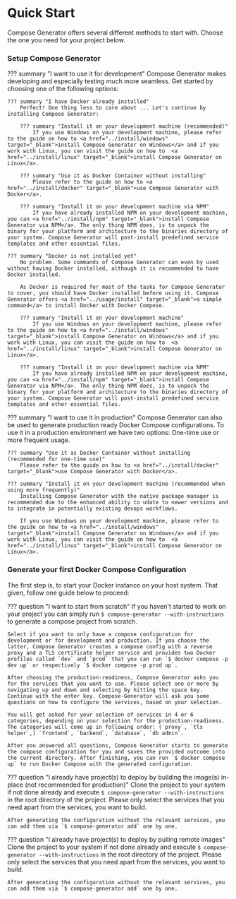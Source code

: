 # Quick Start

Compose Generator offers several different methods to start with. Choose the one you need for your project below.

### Setup Compose Generator

??? summary "I want to use it for development"
    Compose Generator makes developing and especially testing much more seamless. Get started by choosing one of the following options:

    ??? summary "I have Docker already installed"
        Perfect! One thing less to care about ... Let's continue by installing Compose Generator:

        ??? summary "Install it on your development machine (recommended)"
            If you use Windows on your development machine, please refer to the guide on how to <a href="../install/windows" target="_blank">install Compose Generator on Windows</a> and if you work with Linux, you can visit the guide on how to  <a href="../install/linux" target="_blank">install Compose Generator on Linux</a>.

        ??? summary "Use it as Docker Container without installing"
            Please refer to the guide on how to <a href="../install/docker" target="_blank">use Compose Generator with Docker</a>.

        ??? summary "Install it on your development machine via NPM"
            If you have already installed NPM on your development machine, you can <a href="../install/npm" target="_blank">install Compose Generator via NPM</a>. The only thing NPM does, is to unpack the binary for your platform and architecture to the binaries directory of your system. Compose Generator will post-install predefined service templates and other essential files.

    ??? summary "Docker is not installed yet"
        No problem. Some commands of Compose Generator can even by used without having Docker installed, although it is recommended to have Docker installed.

        As Docker is required for most of the tasks for Compose Generator to cover, you should have Docker installed before using it. Compose Generator offers <a href="../usage/install" target="_blank">a simple command</a> to install Docker with Docker Compose.

        ??? summary "Install it on your development machine"
            If you use Windows on your development machine, please refer to the guide on how to <a href="../install/windows" target="_blank">install Compose Generator on Windows</a> and if you work with Linux, you can visit the guide on how to  <a href="../install/linux" target="_blank">install Compose Generator on Linux</a>.

        ??? summary "Install it on your development machine via NPM"
            If you have already installed NPM on your development machine, you can <a href="../install/npm" target="_blank">install Compose Generator via NPM</a>. The only thing NPM does, is to unpack the binary for your platform and architecture to the binaries directory of your system. Compose Generator will post-install predefined service templates and other essential files.

??? summary "I want to use it in production"
    Compose Generator can also be used to generate production ready Docker Compose configurations. To use it in a production environment we have two options: One-time use or more frequent usage.

    ??? summary "Use it as Docker Container without installing (recommended for one-time use)"
        Please refer to the guide on how to <a href="../install/docker" target="_blank">use Compose Generator with Docker</a>.

    ??? summary "Install it on your development machine (recommended when using more frequently)"
        Installing Compose Generator with the native package manager is recommended due to the enhanced ability to udate to newer versions and to integrate in potentially existing devops workflows.

        If you use Windows on your development machine, please refer to the guide on how to <a href="../install/windows" target="_blank">install Compose Generator on Windows</a> and if you work with Linux, you can visit the guide on how to  <a href="../install/linux" target="_blank">install Compose Generator on Linux</a>.

<!--??? summary "I want to use it for CI/CD"
    You want to use it for development and do not have Docker installed-->

### Generate your first Docker Compose Configuration

The first step is, to start your Docker instance on your host system. That given, follow one guide below to proceed:

??? question "I want to start from scratch"
    If you haven't started to work on your project you can simply run `$ compose-generator --with-instructions` to generate a compose project from scratch.
    
    Select if you want to only have a compose configuration for development or for development and production. If you choose the latter, Compose Generator creates a compose config with a reverse proxy and a TLS certificate helper service and provides two Docker profiles called `dev` and `prod` that you can run `$ docker compose -p dev up` or respectively `$ docker compose -p prod up`.

    After choosing the production-readiness, Compose Generator asks you for the services that you want to use. Please select one or more by navigating up and down and selecting by hitting the space key. Continue with the enter key. Compose-Generator will ask you some questions on how to configure the services, based on your selection.

    You will get asked for your selection of services in 4 or 6 categories, depending on your selection for the production-readiness. The categories will come up in following order: (`proxy`, `tls helper`,) `frontend`, `backend`, `database`, `db admin`.

    After you answered all questions, Compose Generator starts to generate the compose configuration for you and saves the provided outcome into the current directory. After finishing, you can run `$ docker compose up` to run Docker Compose with the generated configuration.

??? question "I already have project(s) to deploy by building the image(s) in-place (not recommended for production)"
    Clone the project to your system if not done already and execute `$ compose-generator --with-instructions` in the root directory of the project. Please only select the services that you need apart from the services, you want to build.

    After generating the configuration without the relevant services, you can add them via `$ compose-generator add` one by one.

??? question "I already have project(s) to deploy by pulling remote images"
    Clone the project to your system if not done already and execute `$ compose-generator --with-instructions` in the root directory of the project. Please only select the services that you need apart from the services, you want to build.

    After generating the configuration without the relevant services, you can add them via `$ compose-generator add` one by one.